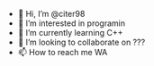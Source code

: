 - 👋 Hi, I’m @citer98
- 👀 I’m interested in programin
- 🌱 I’m currently learning C++
- 💞️ I’m looking to collaborate on ???
- 📫 How to reach me WA

<!---
citer98/citer98 is a ✨ special ✨ repository because its `README.md` (this file) appears on your GitHub profile.
You can click the Preview link to take a look at your changes.
--->
